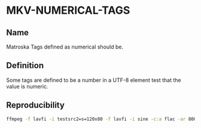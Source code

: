 # MKV-NUMERICAL-TAGS

## Name

Matroska Tags defined as numerical should be.

## Definition

Some tags are defined to be a number in a UTF-8 element test that the value is numeric.

## Reproducibility
```sh
ffmpeg -f lavfi -i testsrc2=s=120x80 -f lavfi -i sine -c:a flac -ar 8000 -vframes 2 -c:v ffv1 -level 3 -c:a flac -g 1 -metadata TOTAL_PARTS="Many parts" -y  MKV-NUMERICAL-TAGS.mkv
```
